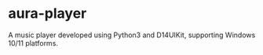 # aura-player
A music player developed using Python3 and D14UIKit, supporting Windows 10/11 platforms.
